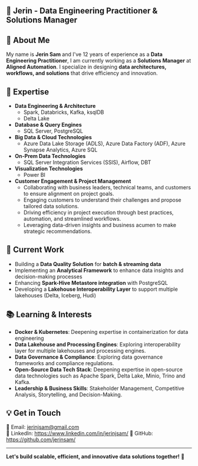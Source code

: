 ## 📌 Jerin - Data Engineering Practitioner & Solutions Manager

## 👋 About Me
My name is **Jerin Sam** and I've 12 years of experience as a **Data Engineering Practitioner**, I am currently working as a **Solutions Manager** at **Aligned Automation**. I specialize in designing **data architectures, workflows, and solutions** that drive efficiency and innovation.

## 💼 Expertise
- **Data Engineering & Architecture**
  - Spark, Databricks, Kafka, ksqlDB
  - Delta Lake 
- **Database & Query Engines**
  - SQL Server, PostgreSQL 
- **Big Data & Cloud Technologies**
  - Azure Data Lake Storage (ADLS), Azure Data Factory (ADF), Azure Synapse Analytics, Azure SQL
- **On-Prem Data Technologies**
  - SQL Server Integration Services (SSIS), Airflow, DBT
- **Visualization Technologies**
  - Power BI
- **Customer Engagement & Project Management**
  - Collaborating with business leaders, technical teams, and customers to ensure alignment on project goals.
  - Engaging customers to understand their challenges and propose tailored data solutions.
  - Driving efficiency in project execution through best practices, automation, and streamlined workflows.
  - Leveraging data-driven insights and business acumen to make strategic recommendations.

## 🚀 Current Work
- Building a **Data Quality Solution** for **batch & streaming data**
- Implementing an **Analytical Framework** to enhance data insights and decision-making processes
- Enhancing **Spark-Hive Metastore integration** with PostgreSQL
- Developing a **Lakehouse Interoperability Layer** to support multiple lakehouses (Delta, Iceberg, Hudi)

## 📚 Learning & Interests
- **Docker & Kubernetes**: Deepening expertise in containerization for data engineering
- **Data Lakehouse and Processing Engines**: Exploring interoperability layer for multiple lakehouses and processing engines.
- **Data Governance & Compliance**: Exploring data governance frameworks and compliance regulations.
- **Open-Source Data Tech Stack**: Deepening expertise in open-source data technologies such as Apache Spark, Delta Lake, Minio, Trino and Kafka.
- **Leadership & Business Skills**: Stakeholder Management, Competitive Analysis, Storytelling, and Decision-Making.

## 💡 Get in Touch
📧 Email: jerinjsam@gmail.com   
💼 LinkedIn: https://www.linkedin.com/in/jerinjsam/
🔗 GitHub: https://github.com/jerinsam/

---

**Let's build scalable, efficient, and innovative data solutions together!** 🚀
